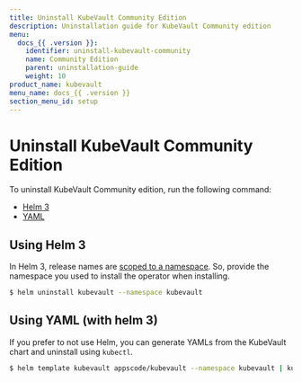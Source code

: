 ```yaml
---
title: Uninstall KubeVault Community Edition
description: Uninstallation guide for KubeVault Community edition
menu:
  docs_{{ .version }}:
    identifier: uninstall-kubevault-community
    name: Community Edition
    parent: uninstallation-guide
    weight: 10
product_name: kubevault
menu_name: docs_{{ .version }}
section_menu_id: setup
---
```


# Uninstall KubeVault Community Edition

To uninstall KubeVault Community edition, run the following command:

<ul class="nav nav-tabs" id="installerTab" role="tablist">
  <li class="nav-item">
    <a class="nav-link active" id="helm3-tab" data-toggle="tab" href="#helm3" role="tab" aria-controls="helm3" aria-selected="true">Helm 3</a>
  </li>
  <li class="nav-item">
    <a class="nav-link" id="script-tab" data-toggle="tab" href="#script" role="tab" aria-controls="script" aria-selected="false">YAML</a>
  </li>
</ul>
<div class="tab-content" id="installerTabContent">
  <div class="tab-pane fade show active" id="helm3" role="tabpanel" aria-labelledby="helm3-tab">

## Using Helm 3

In Helm 3, release names are [scoped to a namespace](https://v3.helm.sh/docs/faq/#release-names-are-now-scoped-to-the-namespace). So, provide the namespace you used to install the operator when installing.

```bash
$ helm uninstall kubevault --namespace kubevault
```

</div>
<div class="tab-pane fade" id="script" role="tabpanel" aria-labelledby="script-tab">

## Using YAML (with helm 3)

If you prefer to not use Helm, you can generate YAMLs from the KubeVault chart and uninstall using `kubectl`.

```bash
$ helm template kubevault appscode/kubevault --namespace kubevault | kubectl delete -f -
```

</div>
</div>
